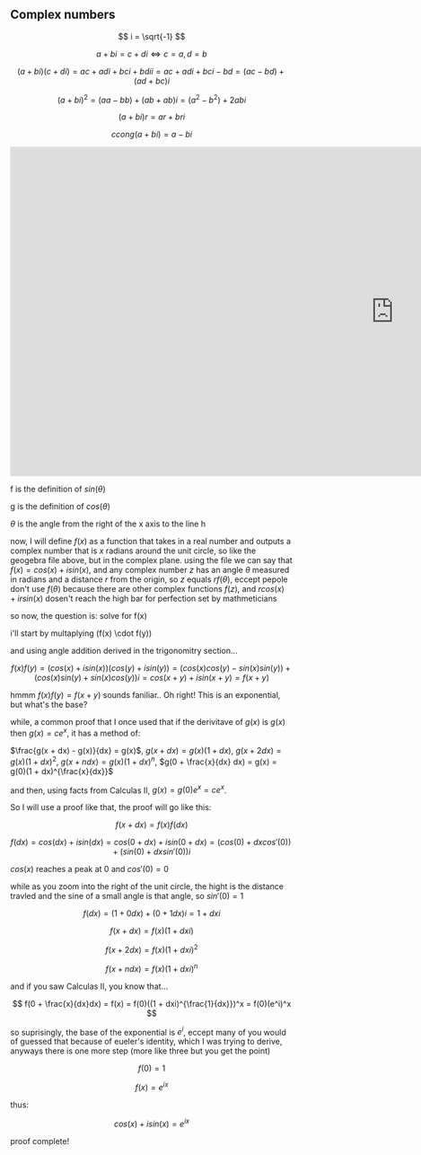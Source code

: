 ## Complex numbers

$$ i = \sqrt{-1} $$

$$ a + bi = c + di \iff c = a, d = b $$

$$ (a + bi)(c + di) = ac + adi + bci + bdii = ac + adi + bci - bd = (ac - bd) + (ad + bc)i $$

$$ (a + bi)^2 = (aa - bb) + (ab + ab)i = (a^2 - b^2) + 2abi $$

$$ (a + bi)r = ar + bri $$

$$ ccong(a + bi) = a - bi $$

<iframe scrolling="no" title="sine_and_cosine" src="https://www.geogebra.org/material/iframe/id/qvcffjd6/width/1366/height/587/border/888888/sfsb/true/smb/false/stb/false/stbh/false/ai/false/asb/false/sri/false/rc/false/ld/false/sdz/false/ctl/false" width="1366px" height="587px" style="border:0px;"> </iframe>

f is the definition of $sin(\theta)$

g is the definition of $cos(\theta)$

$\theta$ is the angle from the right of the x axis to the line h

now, I will define $f(x)$ as a function that takes in a real number and outputs a complex number that is $x$ radians around the unit circle, so like the geogebra file above, but in the complex plane. using the file we can say that $f(x) = cos(x) + isin(x)$, and any complex number $z$ has an angle $\theta$ measured in radians and a distance $r$ from the origin, so $z$ equals $rf(\theta)$, eccept pepole don't use $f(\theta)$ because there are other complex functions $f(z)$, and $rcos(x) + irsin(x)$ dosen't reach the high bar for perfection set by mathmeticians 

so now, the question is: solve for f(x)

i'll start by multaplying (f(x) \cdot f(y))

and using angle addition derived in the trigonomitry section...

$$ f(x)f(y) = (cos(x) + isin(x))(cos(y) + isin(y)) = (cos(x)cos(y) - sin(x)sin(y)) + (cos(x)sin(y) + sin(x)cos(y))i = cos(x + y) + isin(x + y) = f(x + y) $$

hmmm $f(x)f(y) = f(x + y)$ sounds faniliar.. Oh right! This is an exponential, but what's the base?

while, a common proof that I once used that if the derivitave of $g(x)$ is $g(x)$ then $g(x) = ce^x$, it has a method of:

$\frac{g(x + dx) - g(x)}{dx} = g(x)$, $g(x + dx) = g(x)(1 + dx)$, $g(x + 2dx) = g(x)(1 + dx)^2$, $g(x + ndx) = g(x)(1 + dx)^n$, $g(0 + \frac{x}{dx} dx) = g(x) = g(0)(1 + dx)^{\frac{x}{dx}}$

and then, using facts from Calculas II, $g(x) = g(0)e^x = ce^x$.

So I will use a proof like that, the proof will go like this:

$$ f(x + dx) = f(x)f(dx) $$

$$ f(dx) = cos(dx) + isin(dx) = cos(0 + dx) + isin(0 + dx) = (cos(0) + dxcos'(0)) + (sin(0) + dxsin'(0))i $$

$cos(x)$ reaches a peak at 0 and $cos'(0) = 0$

while as you zoom into the right of the unit circle, the hight is the distance travled and the sine of a small angle is that angle, so $sin'(0) = 1$

$$ f(dx) = (1 + 0dx) + (0 + 1dx)i = 1 + dxi $$

$$ f(x + dx) = f(x)(1 + dxi)$$

$$ f(x + 2dx) = f(x)(1 + dxi)^2 $$

$$ f(x + ndx) = f(x)(1 + dxi)^n $$

and if you saw Calculas II, you know that...

$$ f(0 + \frac{x}{dx}dx) = f(x) = f(0)((1 + dxi)^{\frac{1}{dx}})^x = f(0)(e^i)^x $$

so suprisingly, the base of the exponential is $e^i$, eccept many of you would of guessed that because of eueler's identity, which I was trying to derive, anyways there is one more step (more like three but you get the point)

$$ f(0) = 1 $$

$$ f(x) = e^{ix} $$

thus:

$$ cos(x) + isin(x) = e^{ix} $$

proof complete!
